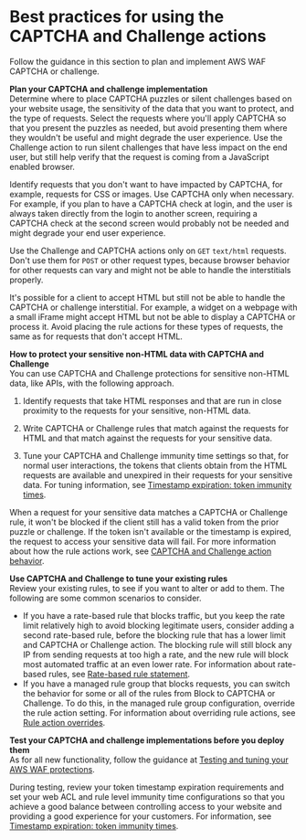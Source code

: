# Best practices for using the CAPTCHA and Challenge actions<a name="waf-captcha-and-challenge-best-practices"></a>

Follow the guidance in this section to plan and implement AWS WAF CAPTCHA or challenge\.

**Plan your CAPTCHA and challenge implementation**  
Determine where to place CAPTCHA puzzles or silent challenges based on your website usage, the sensitivity of the data that you want to protect, and the type of requests\. Select the requests where you'll apply CAPTCHA so that you present the puzzles as needed, but avoid presenting them where they wouldn't be useful and might degrade the user experience\. Use the Challenge action to run silent challenges that have less impact on the end user, but still help verify that the request is coming from a JavaScript enabled browser\. 

Identify requests that you don't want to have impacted by CAPTCHA, for example, requests for CSS or images\. Use CAPTCHA only when necessary\. For example, if you plan to have a CAPTCHA check at login, and the user is always taken directly from the login to another screen, requiring a CAPTCHA check at the second screen would probably not be needed and might degrade your end user experience\. 

Use the Challenge and CAPTCHA actions only on `GET` `text/html` requests\. Don't use them for `POST` or other request types, because browser behavior for other requests can vary and might not be able to handle the interstitials properly\. 

It's possible for a client to accept HTML but still not be able to handle the CAPTCHA or challenge interstitial\. For example, a widget on a webpage with a small iFrame might accept HTML but not be able to display a CAPTCHA or process it\. Avoid placing the rule actions for these types of requests, the same as for requests that don't accept HTML\.

**How to protect your sensitive non\-HTML data with CAPTCHA and Challenge**  
You can use CAPTCHA and Challenge protections for sensitive non\-HTML data, like APIs, with the following approach\. 

1. Identify requests that take HTML responses and that are run in close proximity to the requests for your sensitive, non\-HTML data\. 

1. Write CAPTCHA or Challenge rules that match against the requests for HTML and that match against the requests for your sensitive data\. 

1. Tune your CAPTCHA and Challenge immunity time settings so that, for normal user interactions, the tokens that clients obtain from the HTML requests are available and unexpired in their requests for your sensitive data\. For tuning information, see [Timestamp expiration: token immunity times](waf-tokens-immunity-times.md)\.

When a request for your sensitive data matches a CAPTCHA or Challenge rule, it won't be blocked if the client still has a valid token from the prior puzzle or challenge\. If the token isn't available or the timestamp is expired, the request to access your sensitive data will fail\. For more information about how the rule actions work, see [CAPTCHA and Challenge action behavior](waf-captcha-and-challenge-how-it-works.md#waf-captcha-and-challenge-actions)\.

**Use CAPTCHA and Challenge to tune your existing rules**  
Review your existing rules, to see if you want to alter or add to them\. The following are some common scenarios to consider\. 
+ If you have a rate\-based rule that blocks traffic, but you keep the rate limit relatively high to avoid blocking legitimate users, consider adding a second rate\-based rule, before the blocking rule that has a lower limit and CAPTCHA or Challenge action\. The blocking rule will still block any IP from sending requests at too high a rate, and the new rule will block most automated traffic at an even lower rate\. For information about rate\-based rules, see [Rate\-based rule statement](waf-rule-statement-type-rate-based.md)\.
+ If you have a managed rule group that blocks requests, you can switch the behavior for some or all of the rules from Block to CAPTCHA or Challenge\. To do this, in the managed rule group configuration, override the rule action setting\. For information about overriding rule actions, see [Rule action overrides](web-acl-rule-group-override-options.md#web-acl-rule-group-override-options-rules)\. 

**Test your CAPTCHA and challenge implementations before you deploy them**  
As for all new functionality, follow the guidance at [Testing and tuning your AWS WAF protections](web-acl-testing.md)\.

During testing, review your token timestamp expiration requirements and set your web ACL and rule level immunity time configurations so that you achieve a good balance between controlling access to your website and providing a good experience for your customers\. For information, see [Timestamp expiration: token immunity times](waf-tokens-immunity-times.md)\.